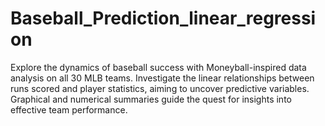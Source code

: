 # Baseball_Prediction_linear_regression
Explore the dynamics of baseball success with Moneyball-inspired data analysis on all 30 MLB teams. Investigate the linear relationships between runs scored and player statistics, aiming to uncover predictive variables. Graphical and numerical summaries guide the quest for insights into effective team performance.
